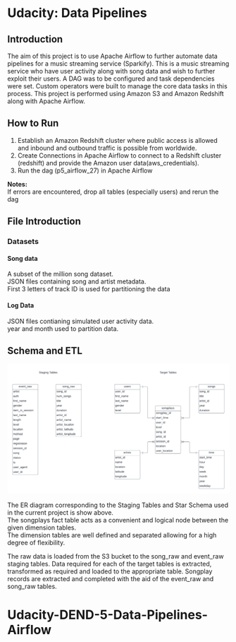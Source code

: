 # Udacity: Data Pipelines

## Introduction

The aim of this project is to use Apache Airflow to further automate data pipelines for a music streaming service (Sparkify). This is a music streaming service who have user activity along with song data and wish to further exploit their users. A DAG was to be configured and task dependencies were set. Custom operators were built to manage the core data tasks in this process. This project is performed using Amazon S3 and Amazon Redshift along with Apache Airflow.

## How to Run

1. Establish an Amazon Redshift cluster where public access is allowed and inbound and outbound traffic is possible from worldwide.
2. Create Connections in Apache Airflow to connect to a Redshift cluster (redshift) and provide the Amazon user data(aws_credentials).
3. Run the dag (p5_airflow_27) in Apache Airflow

**Notes:**  
If errors are encountered, drop all tables (especially users) and rerun the dag

## File Introduction
### Datasets

#### Song data  
A subset of the million song dataset.  
JSON files containing song and artist metadata.  
First 3 letters of track ID is used for partitioning the data
#### Log Data
JSON files contianing simulated user activity data.  
year and month used to partition data.

## Schema and ETL
![ER Diagram for Sparkify Project](er.png)

The ER diagram corresponding to the Staging Tables and Star Schema used in the current project is show above.  
The songplays fact table acts as a convenient and logical node between the given dimension tables.  
The dimension tables are well defined and separated allowing for a high degree of flexibility.  

The raw data is loaded from the S3 bucket to the song_raw and event_raw staging tables.
Data required for each of the target tables is extracted, transformed as required and loaded to the appropriate table.
Songplay records are extracted and completed with the aid of the event_raw and song_raw tables.  



# Udacity-DEND-5-Data-Pipelines-Airflow
